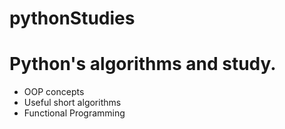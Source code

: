 # pythonStudies

<b><h1>Python's algorithms and study.</h1></b>

- OOP concepts
- Useful short algorithms
- Functional Programming
